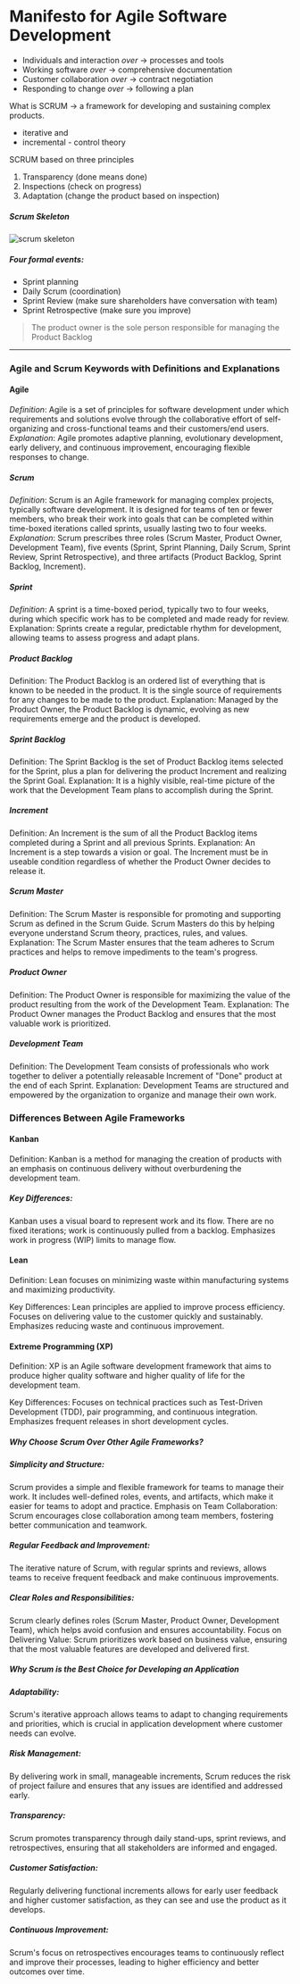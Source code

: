 # Manifesto for Agile Software Development

- Individuals and interaction _over_ -> processes and tools
- Working software _over_ -> comprehensive documentation
- Customer collaboration _over_ -> contract negotiation
- Responding to change _over_ -> following a plan

What is SCRUM -> a framework for developing and sustaining complex products.

- iterative and
- incremental - control theory

SCRUM based on three principles

1. Transparency (done means done)
2. Inspections (check on progress)
3. Adaptation (change the product based on inspection)

##### Scrum Skeleton

![scrum skeleton](images/image.png)

##### Four formal events:

- Sprint planning
- Daily Scrum (coordination)
- Sprint Review (make sure shareholders have conversation with team)
- Sprint Retrospective (make sure you improve)

> The product owner is the sole person responsible for managing the Product Backlog

---

### Agile and Scrum Keywords with Definitions and Explanations

#### Agile

_Definition_: Agile is a set of principles for software development under which requirements and solutions evolve through the collaborative effort of self-organizing and cross-functional teams and their customers/end users.
_Explanation_: Agile promotes adaptive planning, evolutionary development, early delivery, and continuous improvement, encouraging flexible responses to change.

##### Scrum

_Definition_: Scrum is an Agile framework for managing complex projects, typically software development. It is designed for teams of ten or fewer members, who break their work into goals that can be completed within time-boxed iterations called sprints, usually lasting two to four weeks.
_Explanation_: Scrum prescribes three roles (Scrum Master, Product Owner, Development Team), five events (Sprint, Sprint Planning, Daily Scrum, Sprint Review, Sprint Retrospective), and three artifacts (Product Backlog, Sprint Backlog, Increment).

##### Sprint

_Definition_: A sprint is a time-boxed period, typically two to four weeks, during which specific work has to be completed and made ready for review.
Explanation: Sprints create a regular, predictable rhythm for development, allowing teams to assess progress and adapt plans.

##### Product Backlog

Definition: The Product Backlog is an ordered list of everything that is known to be needed in the product. It is the single source of requirements for any changes to be made to the product.
Explanation: Managed by the Product Owner, the Product Backlog is dynamic, evolving as new requirements emerge and the product is developed.

##### Sprint Backlog

Definition: The Sprint Backlog is the set of Product Backlog items selected for the Sprint, plus a plan for delivering the product Increment and realizing the Sprint Goal.
Explanation: It is a highly visible, real-time picture of the work that the Development Team plans to accomplish during the Sprint.

##### Increment

Definition: An Increment is the sum of all the Product Backlog items completed during a Sprint and all previous Sprints.
Explanation: An Increment is a step towards a vision or goal. The Increment must be in useable condition regardless of whether the Product Owner decides to release it.

##### Scrum Master

Definition: The Scrum Master is responsible for promoting and supporting Scrum as defined in the Scrum Guide. Scrum Masters do this by helping everyone understand Scrum theory, practices, rules, and values.
Explanation: The Scrum Master ensures that the team adheres to Scrum practices and helps to remove impediments to the team's progress.

##### Product Owner

Definition: The Product Owner is responsible for maximizing the value of the product resulting from the work of the Development Team.
Explanation: The Product Owner manages the Product Backlog and ensures that the most valuable work is prioritized.

##### Development Team

Definition: The Development Team consists of professionals who work together to deliver a potentially releasable Increment of "Done" product at the end of each Sprint.
Explanation: Development Teams are structured and empowered by the organization to organize and manage their own work.

### Differences Between Agile Frameworks

#### Kanban

Definition: Kanban is a method for managing the creation of products with an emphasis on continuous delivery without overburdening the development team.

##### Key Differences:

Kanban uses a visual board to represent work and its flow.
There are no fixed iterations; work is continuously pulled from a backlog.
Emphasizes work in progress (WIP) limits to manage flow.

#### Lean

Definition: Lean focuses on minimizing waste within manufacturing systems and maximizing productivity.

Key Differences:
Lean principles are applied to improve process efficiency.
Focuses on delivering value to the customer quickly and sustainably.
Emphasizes reducing waste and continuous improvement.

#### Extreme Programming (XP)

Definition: XP is an Agile software development framework that aims to produce higher quality software and higher quality of life for the development team.

Key Differences:
Focuses on technical practices such as Test-Driven Development (TDD), pair programming, and continuous integration.
Emphasizes frequent releases in short development cycles.

##### Why Choose Scrum Over Other Agile Frameworks?

##### Simplicity and Structure:

Scrum provides a simple and flexible framework for teams to manage their work. It includes well-defined roles, events, and artifacts, which make it easier for teams to adopt and practice.
Emphasis on Team Collaboration: Scrum encourages close collaboration among team members, fostering better communication and teamwork.

##### Regular Feedback and Improvement:

The iterative nature of Scrum, with regular sprints and reviews, allows teams to receive frequent feedback and make continuous improvements.

##### Clear Roles and Responsibilities:

Scrum clearly defines roles (Scrum Master, Product Owner, Development Team), which helps avoid confusion and ensures accountability.
Focus on Delivering Value: Scrum prioritizes work based on business value, ensuring that the most valuable features are developed and delivered first.

##### Why Scrum is the Best Choice for Developing an Application

##### Adaptability:

Scrum's iterative approach allows teams to adapt to changing requirements and priorities, which is crucial in application development where customer needs can evolve.

##### Risk Management:

By delivering work in small, manageable increments, Scrum reduces the risk of project failure and ensures that any issues are identified and addressed early.

##### Transparency:

Scrum promotes transparency through daily stand-ups, sprint reviews, and retrospectives, ensuring that all stakeholders are informed and engaged.

##### Customer Satisfaction:

Regularly delivering functional increments allows for early user feedback and higher customer satisfaction, as they can see and use the product as it develops.

##### Continuous Improvement:

Scrum's focus on retrospectives encourages teams to continuously reflect and improve their processes, leading to higher efficiency and better outcomes over time.

